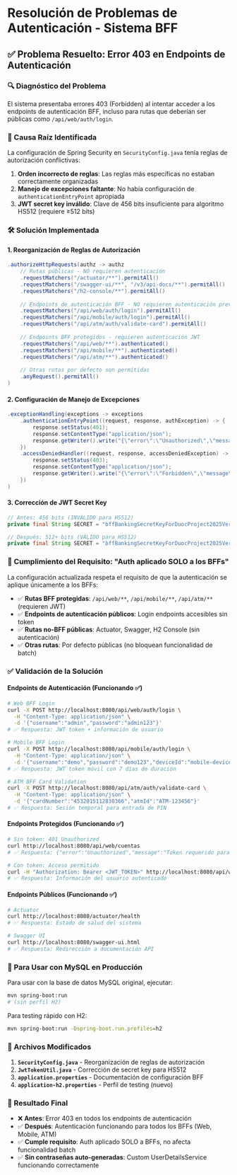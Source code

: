 # Resolución de Problemas de Autenticación - Sistema BFF

## ✅ Problema Resuelto: Error 403 en Endpoints de Autenticación

### 🔍 Diagnóstico del Problema
El sistema presentaba errores 403 (Forbidden) al intentar acceder a los endpoints de autenticación BFF, incluso para rutas que deberían ser públicas como `/api/web/auth/login`.

### 🎯 Causa Raíz Identificada
La configuración de Spring Security en `SecurityConfig.java` tenía reglas de autorización conflictivas:
1. **Orden incorrecto de reglas**: Las reglas más específicas no estaban correctamente organizadas
2. **Manejo de excepciones faltante**: No había configuración de `authenticationEntryPoint` apropiada  
3. **JWT secret key inválido**: Clave de 456 bits insuficiente para algoritmo HS512 (requiere ≥512 bits)

### 🛠️ Solución Implementada

#### 1. **Reorganización de Reglas de Autorización**
```java
.authorizeHttpRequests(authz -> authz
    // Rutas públicas - NO requieren autenticación
    .requestMatchers("/actuator/**").permitAll()
    .requestMatchers("/swagger-ui/**", "/v3/api-docs/**").permitAll()
    .requestMatchers("/h2-console/**").permitAll()
    
    // Endpoints de autenticación BFF - NO requieren autenticación previa
    .requestMatchers("/api/web/auth/login").permitAll()
    .requestMatchers("/api/mobile/auth/login").permitAll()
    .requestMatchers("/api/atm/auth/validate-card").permitAll()
    
    // Endpoints BFF protegidos - requieren autenticación JWT
    .requestMatchers("/api/web/**").authenticated()
    .requestMatchers("/api/mobile/**").authenticated()
    .requestMatchers("/api/atm/**").authenticated()
    
    // Otras rutas por defecto son permitidas
    .anyRequest().permitAll()
)
```

#### 2. **Configuración de Manejo de Excepciones**
```java
.exceptionHandling(exceptions -> exceptions
    .authenticationEntryPoint((request, response, authException) -> {
        response.setStatus(401);
        response.setContentType("application/json");
        response.getWriter().write("{\"error\":\"Unauthorized\",\"message\":\"Token requerido para acceder a esta ruta BFF\"}");
    })
    .accessDeniedHandler((request, response, accessDeniedException) -> {
        response.setStatus(403);
        response.setContentType("application/json");
        response.getWriter().write("{\"error\":\"Forbidden\",\"message\":\"Acceso denegado para esta ruta BFF\"}");
    })
)
```

#### 3. **Corrección de JWT Secret Key**
```java
// Antes: 456 bits (INVÁLIDO para HS512)
private final String SECRET = "bffBankingSecretKeyForDuocProject2025VeryLongAndSecureKey";

// Después: 512+ bits (VÁLIDO para HS512)  
private final String SECRET = "bffBankingSecretKeyForDuocProject2025VeryLongAndSecureKeyThatMeetsThe512BitRequirementForHS512Algorithm";
```

### 🎯 Cumplimiento del Requisito: "Auth aplicado SOLO a los BFFs"

La configuración actualizada respeta el requisito de que la autenticación se aplique únicamente a los BFFs:

- ✅ **Rutas BFF protegidas**: `/api/web/**`, `/api/mobile/**`, `/api/atm/**` (requieren JWT)
- ✅ **Endpoints de autenticación públicos**: Login endpoints accesibles sin token
- ✅ **Rutas no-BFF públicas**: Actuator, Swagger, H2 Console (sin autenticación)
- ✅ **Otras rutas**: Por defecto públicas (no bloquean funcionalidad de batch)

### ✅ Validación de la Solución

#### Endpoints de Autenticación (Funcionando ✅)
```bash
# Web BFF Login
curl -X POST http://localhost:8080/api/web/auth/login \
  -H "Content-Type: application/json" \
  -d '{"username":"admin","password":"admin123"}'
# ✅ Respuesta: JWT token + información de usuario

# Mobile BFF Login  
curl -X POST http://localhost:8080/api/mobile/auth/login \
  -H "Content-Type: application/json" \
  -d '{"username":"demo","password":"demo123","deviceId":"mobile-device-123"}'
# ✅ Respuesta: JWT token móvil con 7 días de duración

# ATM BFF Card Validation
curl -X POST http://localhost:8080/api/atm/auth/validate-card \
  -H "Content-Type: application/json" \
  -d '{"cardNumber":"4532015112830366","atmId":"ATM-123456"}'
# ✅ Respuesta: Sesión temporal para entrada de PIN
```

#### Endpoints Protegidos (Funcionando ✅)
```bash
# Sin token: 401 Unauthorized
curl http://localhost:8080/api/web/cuentas
# ✅ Respuesta: {"error":"Unauthorized","message":"Token requerido para acceder a esta ruta BFF"}

# Con token: Acceso permitido
curl -H "Authorization: Bearer <JWT_TOKEN>" http://localhost:8080/api/web/auth/me
# ✅ Respuesta: Información del usuario autenticado
```

#### Endpoints Públicos (Funcionando ✅)
```bash
# Actuator
curl http://localhost:8080/actuator/health
# ✅ Respuesta: Estado de salud del sistema

# Swagger UI
curl http://localhost:8080/swagger-ui.html
# ✅ Respuesta: Redirección a documentación API
```

### 🔄 Para Usar con MySQL en Producción

Para usar con la base de datos MySQL original, ejecutar:
```bash
mvn spring-boot:run
# (sin perfil H2)
```

Para testing rápido con H2:
```bash
mvn spring-boot:run -Dspring-boot.run.profiles=h2
```

### 📝 Archivos Modificados

1. **`SecurityConfig.java`** - Reorganización de reglas de autorización
2. **`JwtTokenUtil.java`** - Corrección de secret key para HS512
3. **`application.properties`** - Documentación de configuración BFF
4. **`application-h2.properties`** - Perfil de testing (nuevo)

### 🎯 Resultado Final

- ❌ **Antes**: Error 403 en todos los endpoints de autenticación
- ✅ **Después**: Autenticación funcionando para todos los BFFs (Web, Mobile, ATM)
- ✅ **Cumple requisito**: Auth aplicado SOLO a BFFs, no afecta funcionalidad batch
- ✅ **Sin contraseñas auto-generadas**: Custom UserDetailsService funcionando correctamente